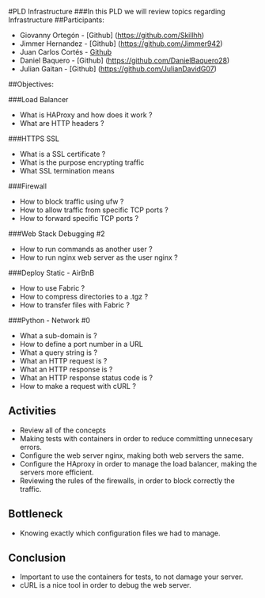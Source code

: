 #PLD Infrastructure
###In this PLD we will review topics regarding Infrastructure
##Participants:
- Giovanny Ortegón - [Github] (https://github.com/Skillhh)
- Jimmer Hernandez - [Github] (https://github.com/Jimmer942)
- Juan Carlos Cortés - [Github](https://github.com/JUCORTESA)
- Daniel Baquero - [Github] (https://github.com/DanielBaquero28)
- Julian Gaitan - [Github] (https://github.com/JulianDavidG07)

##Objectives:

###Load Balancer
- What is HAProxy and how does it work ?
- What are HTTP headers ?

###HTTPS SSL
- What is a SSL certificate ?
- What is the purpose encrypting traffic
- What SSL termination means

###Firewall
- How to block traffic using ufw ?
- How to allow traffic from specific TCP ports ?
- How to forward specific TCP ports ?

###Web Stack Debugging #2
- How to run commands as another user ?
- How to run nginx web server as the user nginx ?

###Deploy Static - AirBnB
- How to use Fabric ?
- How to compress directories to a .tgz ?
- How to transfer files with Fabric ?

###Python - Network #0
- What a sub-domain is ?
- How to define a port number in a URL
- What a query string is ?
- What an HTTP request is ?
- What an HTTP response is ?
- What an HTTP response status code is ?
- How to make a request with cURL ?

## Activities
- Review all of the concepts
- Making tests with containers in order to reduce committing unnecesary errors.
- Configure the web server nginx, making both web servers the same.
- Configure the HAproxy in order to manage the load balancer, making the servers more efficient.
- Reviewing the rules of the firewalls, in order to block correctly the traffic.

## Bottleneck
- Knowing exactly which configuration files we had to manage.

## Conclusion
- Important to use the containers for tests, to not damage your server.
- cURL is a nice tool in order to debug the web server.